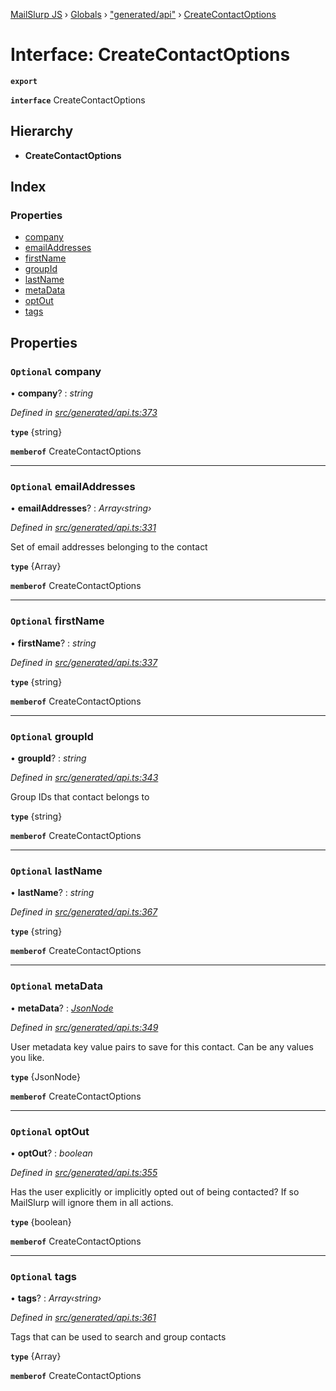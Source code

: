 [MailSlurp JS](../README.md) › [Globals](../globals.md) › ["generated/api"](../modules/_generated_api_.md) › [CreateContactOptions](_generated_api_.createcontactoptions.md)

# Interface: CreateContactOptions

**`export`** 

**`interface`** CreateContactOptions

## Hierarchy

* **CreateContactOptions**

## Index

### Properties

* [company](_generated_api_.createcontactoptions.md#optional-company)
* [emailAddresses](_generated_api_.createcontactoptions.md#optional-emailaddresses)
* [firstName](_generated_api_.createcontactoptions.md#optional-firstname)
* [groupId](_generated_api_.createcontactoptions.md#optional-groupid)
* [lastName](_generated_api_.createcontactoptions.md#optional-lastname)
* [metaData](_generated_api_.createcontactoptions.md#optional-metadata)
* [optOut](_generated_api_.createcontactoptions.md#optional-optout)
* [tags](_generated_api_.createcontactoptions.md#optional-tags)

## Properties

### `Optional` company

• **company**? : *string*

*Defined in [src/generated/api.ts:373](https://github.com/mailslurp/mailslurp-client-ts-js/blob/7141c32/src/generated/api.ts#L373)*

**`type`** {string}

**`memberof`** CreateContactOptions

___

### `Optional` emailAddresses

• **emailAddresses**? : *Array‹string›*

*Defined in [src/generated/api.ts:331](https://github.com/mailslurp/mailslurp-client-ts-js/blob/7141c32/src/generated/api.ts#L331)*

Set of email addresses belonging to the contact

**`type`** {Array<string>}

**`memberof`** CreateContactOptions

___

### `Optional` firstName

• **firstName**? : *string*

*Defined in [src/generated/api.ts:337](https://github.com/mailslurp/mailslurp-client-ts-js/blob/7141c32/src/generated/api.ts#L337)*

**`type`** {string}

**`memberof`** CreateContactOptions

___

### `Optional` groupId

• **groupId**? : *string*

*Defined in [src/generated/api.ts:343](https://github.com/mailslurp/mailslurp-client-ts-js/blob/7141c32/src/generated/api.ts#L343)*

Group IDs that contact belongs to

**`type`** {string}

**`memberof`** CreateContactOptions

___

### `Optional` lastName

• **lastName**? : *string*

*Defined in [src/generated/api.ts:367](https://github.com/mailslurp/mailslurp-client-ts-js/blob/7141c32/src/generated/api.ts#L367)*

**`type`** {string}

**`memberof`** CreateContactOptions

___

### `Optional` metaData

• **metaData**? : *[JsonNode](../modules/_generated_api_.jsonnode.md)*

*Defined in [src/generated/api.ts:349](https://github.com/mailslurp/mailslurp-client-ts-js/blob/7141c32/src/generated/api.ts#L349)*

User metadata key value pairs to save for this contact. Can be any values you like.

**`type`** {JsonNode}

**`memberof`** CreateContactOptions

___

### `Optional` optOut

• **optOut**? : *boolean*

*Defined in [src/generated/api.ts:355](https://github.com/mailslurp/mailslurp-client-ts-js/blob/7141c32/src/generated/api.ts#L355)*

Has the user explicitly or implicitly opted out of being contacted? If so MailSlurp will ignore them in all actions.

**`type`** {boolean}

**`memberof`** CreateContactOptions

___

### `Optional` tags

• **tags**? : *Array‹string›*

*Defined in [src/generated/api.ts:361](https://github.com/mailslurp/mailslurp-client-ts-js/blob/7141c32/src/generated/api.ts#L361)*

Tags that can be used to search and group contacts

**`type`** {Array<string>}

**`memberof`** CreateContactOptions

